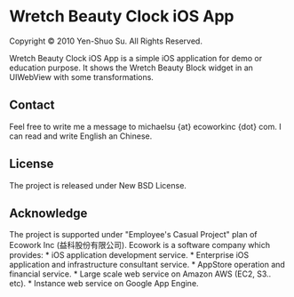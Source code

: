 # Wretch Beauty Clock iOS App

Copyright © 2010 Yen-Shuo Su. All Rights Reserved.

Wretch Beauty Clock iOS App is a simple iOS application for demo or education purpose. It shows the Wretch Beauty Block widget in an UIWebView with some transformations.

## Contact

Feel free to write me a message to michaelsu {at} ecoworkinc {dot} com. I can read and write English an Chinese.

## License

The project is released under New BSD License.

## Acknowledge

The project is supported under "Employee's Casual Project" plan of Ecowork Inc (益科股份有限公司). Ecowork is a software company which provides:
	* iOS application development service.
	* Enterprise iOS application and infrastructure consultant service.
	* AppStore operation and financial service.
	* Large scale web service on Amazon AWS (EC2, S3.. etc).
	* Instance web service on Google App Engine.

